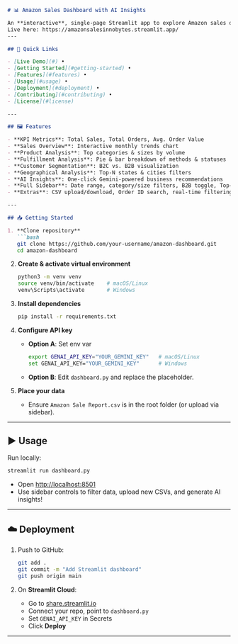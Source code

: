 ````markdown
# 📊 Amazon Sales Dashboard with AI Insights

An **interactive**, single-page Streamlit app to explore Amazon sales data with **AI-powered** recommendations.
Live here: https://amazonsalesinnobytes.streamlit.app/
---

## 🔗 Quick Links

- [Live Demo](#) • 
- [Getting Started](#getting-started) • 
- [Features](#features) • 
- [Usage](#usage) • 
- [Deployment](#deployment) • 
- [Contributing](#contributing) • 
- [License](#license)

---

## 🖼️ Features

- **KPI Metrics**: Total Sales, Total Orders, Avg. Order Value  
- **Sales Overview**: Interactive monthly trends chart  
- **Product Analysis**: Top categories & sizes by volume  
- **Fulfillment Analysis**: Pie & bar breakdown of methods & statuses  
- **Customer Segmentation**: B2C vs. B2B visualization  
- **Geographical Analysis**: Top-N states & cities filters  
- **AI Insights**: One-click Gemini-powered business recommendations  
- **Full Sidebar**: Date range, category/size filters, B2B toggle, Top-N sliders  
- **Extras**: CSV upload/download, Order ID search, real-time filtering  

---

## 📥 Getting Started

1. **Clone repository**  
   ```bash
   git clone https://github.com/your-username/amazon-dashboard.git
   cd amazon-dashboard
````

2. **Create & activate virtual environment**

   ```bash
   python3 -m venv venv
   source venv/bin/activate    # macOS/Linux
   venv\Scripts\activate       # Windows
   ```

3. **Install dependencies**

   ```bash
   pip install -r requirements.txt
   ```

4. **Configure API key**

   * **Option A**: Set env var

     ```bash
     export GENAI_API_KEY="YOUR_GEMINI_KEY"   # macOS/Linux
     set GENAI_API_KEY="YOUR_GEMINI_KEY"      # Windows
     ```
   * **Option B**: Edit `dashboard.py` and replace the placeholder.

5. **Place your data**

   * Ensure `Amazon Sale Report.csv` is in the root folder (or upload via sidebar).

---

## ▶️ Usage

Run locally:

```bash
streamlit run dashboard.py
```

* Open [http://localhost:8501](http://localhost:8501)
* Use sidebar controls to filter data, upload new CSVs, and generate AI insights!

---

## ☁️ Deployment

1. Push to GitHub:

   ```bash
   git add .
   git commit -m "Add Streamlit dashboard"
   git push origin main
   ```
2. On **Streamlit Cloud**:

   * Go to [share.streamlit.io](https://share.streamlit.io/)
   * Connect your repo, point to `dashboard.py`
   * Set `GENAI_API_KEY` in Secrets
   * Click **Deploy**

---

```
```
